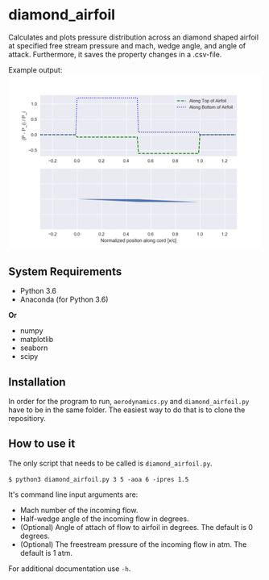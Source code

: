 # diamond_airfoil
Calculates and plots pressure distribution across an diamond shaped airfoil at specified free stream pressure and mach, wedge angle, and angle of attack. Furthermore, it saves the property changes in a .csv-file. 

Example output:
![Airfoil Plot Example](https://raw.githubusercontent.com/janhenrikbern/diamond_airfoil/master/example.png)

## System Requirements
- Python 3.6
- Anaconda (for Python 3.6)

**Or**
- numpy
- matplotlib
- seaborn
- scipy

## Installation
In order for the program to run, `aerodynamics.py` and `diamond_airfoil.py` have to be in the same folder. The easiest way to do that is to clone the repositiory. 

## How to use it
The only script that needs to be called is `diamond_airfoil.py`. 

`$ python3 diamond_airfoil.py 3 5 -aoa 6 -ipres 1.5`

It's command line input arguments are: 
* Mach number of the incoming flow. 
* Half-wedge angle of the incoming flow in degrees. 
* (Optional) Angle of attach of flow to airfoil in degrees. The default is 0 degrees.
* (Optional) The freestream pressure of the incoming flow in atm. The default is 1 atm.  

For additional documentation use `-h`.